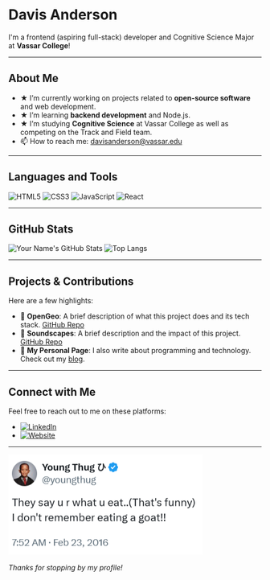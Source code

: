 <!-- Header / Hero Section -->
# Davis Anderson
I'm a frontend (aspiring full-stack) developer and Cognitive Science Major at **Vassar College**!

---

<!-- About Me Section -->
## About Me
- ★ I’m currently working on projects related to **open-source software** and web development.
- ★ I’m learning **backend development** and Node.js.
- ★ I’m studying **Cognitive Science** at Vassar College as well as competing on the Track and Field team.
- 📫 How to reach me: [davisanderson@vassar.edu](mailto:davisanderson@vassar.edu)

---

<!-- Languages & Tools Section -->
## Languages and Tools
![HTML5](https://img.shields.io/badge/HTML5-E34F26?style=for-the-badge&logo=html5&logoColor=white)
![CSS3](https://img.shields.io/badge/CSS3-1572B6?style=for-the-badge&logo=css3)
![JavaScript](https://img.shields.io/badge/JavaScript-F7DF1E?style=for-the-badge&logo=javascript&logoColor=black)
![React](https://img.shields.io/badge/React-61DAFB?style=for-the-badge&logo=react&logoColor=black)

---

<!-- GitHub Stats Section -->
## GitHub Stats
<!-- You can use GitHub Readme Stats to show off your coding stats -->
![Your Name's GitHub Stats](https://github-readme-stats.vercel.app/api?username=davisanderson11&show_icons=true&theme=radical)
![Top Langs](https://github-readme-stats.vercel.app/api/top-langs/?username=davisanderson11&layout=compact&theme=radical)

---

<!-- Projects Section -->
## Projects & Contributions
Here are a few highlights:
- 🔧 **OpenGeo**: A brief description of what this project does and its tech stack. [GitHub Repo](https://github.com/yourusername/project-one)
- 🌟 **Soundscapes**: A brief description and the impact of this project. [GitHub Repo](https://github.com/yourusername/project-two)
- 📝 **My Personal Page**: I also write about programming and technology. Check out my [blog](https://yourblog.com).

---

<!-- Contact Section -->
## Connect with Me
Feel free to reach out to me on these platforms:

- [![LinkedIn](https://img.shields.io/badge/LinkedIn-0077B5?style=for-the-badge&logo=linkedin&logoColor=white)](https://www.linkedin.com/in/yourprofile)
- [![Website](https://img.shields.io/badge/Portfolio-000000?style=for-the-badge&logo=about.me&logoColor=white)](https://www.andersd.org)

---

<!-- Footer Section -->
![Tweet by Young Thug](asset-quote.png)

*Thanks for stopping by my profile!*
